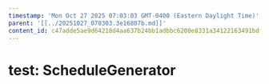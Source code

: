 ```yaml
---
timestamp: 'Mon Oct 27 2025 07:03:03 GMT-0400 (Eastern Daylight Time)'
parent: '[[../20251027_070303.3e16807b.md]]'
content_id: c47adde5ae9d64218d4aa637b24bb1adbbc6200e8331a34122163491bdf0e2f5
---
```


# test: ScheduleGenerator
